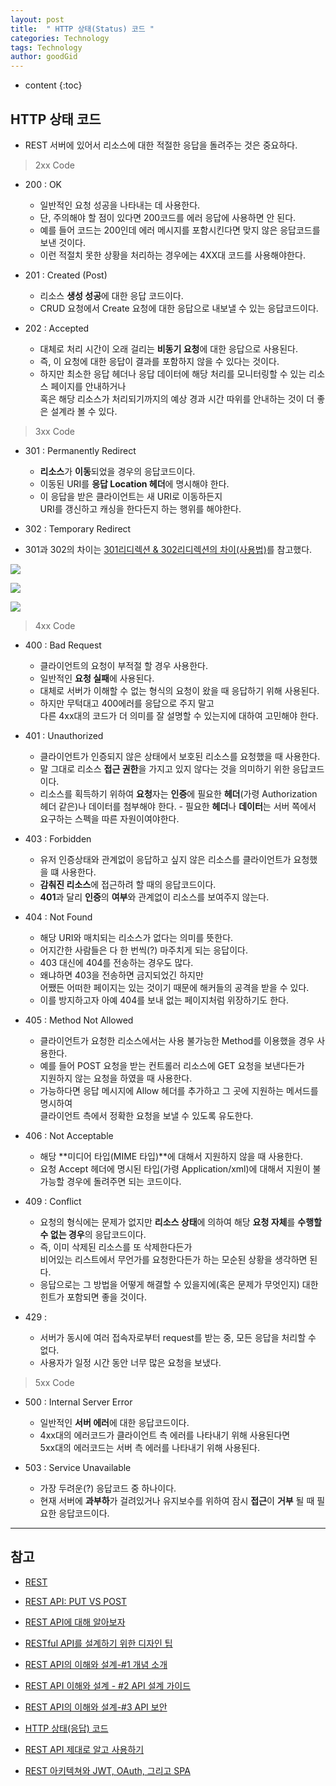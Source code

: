 ```yaml
---
layout: post
title:  " HTTP 상태(Status) 코드 "
categories: Technology
tags: Technology
author: goodGid
---
```

* content
{:toc}

## HTTP 상태 코드

* REST 서버에 있어서 리소스에 대한 적절한 응답을 돌려주는 것은 중요하다.

> 2xx Code 

* 200 : OK
    - 일반적인 요청 성공을 나타내는 데 사용한다. 
    - 단, 주의해야 할 점이 있다면 200코드를 에러 응답에 사용하면 안 된다.
    - 예를 들어 코드는 200인데 에러 메시지를 포함시킨다면 맞지 않은 응답코드를 보낸 것이다.
    - 이런 적절치 못한 상황을 처리하는 경우에는 4XX대 코드를 사용해야한다.

* 201 : Created (Post)
    - 리소스 **생성 성공**에 대한 응답 코드이다.
    - CRUD 요청에서 Create 요청에 대한 응답으로 내보낼 수 있는 응답코드이다. 

* 202 : Accepted
    - 대체로 처리 시간이 오래 걸리는 **비동기 요청**에 대한 응답으로 사용된다. 
    - 즉, 이 요청에 대한 응답이 결과를 포함하지 않을 수 있다는 것이다. 
    - 하지만 최소한 응답 헤더나 응답 데이터에 해당 처리를 모니터링할 수 있는 리소스 페이지를 안내하거나 <br> 혹은 해당 리소스가 처리되기까지의 예상 경과 시간 따위를 안내하는 것이 더 좋은 설계라 볼 수 있다.













> 3xx Code

* 301 : Permanently Redirect
    - **리소스**가 **이동**되었을 경우의 응답코드이다. 
    - 이동된 URI를 **응답 Location 헤더**에 명시해야 한다. 
    - 이 응답을 받은 클라이언트는 새 URI로 이동하든지 <br>  URI를 갱신하고 캐싱을 한다든지 하는 행위를 해야한다.

* 302 : Temporary Redirect

* 301과 302의 차이는 [301리디렉션 & 302리디렉션의 차이(사용법)](http://www.aun-korea.com/301%EB%A6%AC%EB%94%94%EB%A0%89%EC%85%98-302%EB%A6%AC%EB%94%94%EB%A0%89%EC%85%98%EC%9D%98-%EC%B0%A8%EC%9D%B4%EC%82%AC%EC%9A%A9%EB%B2%95/)를 참고했다.

![](/assets/img/posts/rest_api_3.png)

![](/assets/img/posts/rest_api_4.png)

![](/assets/img/posts/rest_api_5.png)



> 4xx Code

* 400 : Bad Request
    - 클라이언트의 요청이 부적절 할 경우 사용한다.
    - 일반적인 **요청 실패**에 사용된다. 
    - 대체로 서버가 이해할 수 없는 형식의 요청이 왔을 때 응답하기 위해 사용된다. 
    - 하지만 무턱대고 400에러를 응답으로 주지 말고 <br> 다른 4xx대의 코드가 더 의미를 잘 설명할 수 있는지에 대하여 고민해야 한다.

* 401 : Unauthorized
    - 클라이언트가 인증되지 않은 상태에서 보호된 리소스를 요청했을 때 사용한다.
    - 말 그대로 리소스 **접근 권한**을 가지고 있지 않다는 것을 의미하기 위한 응답코드이다. 
    - 리소스를 획득하기 위하여 **요청**자는 **인증**에 필요한 **헤더**(가령 Authorization 헤더 같은)나 데이터를 첨부해야 한다. - 필요한 **헤더**나 **데이터**는 서버 쪽에서 요구하는 스펙을 따른 자원이여야한다.

* 403 : Forbidden
    - 유저 인증상태와 관계없이 응답하고 싶지 않은 리소스를 클라이언트가 요청했을 떄 사용한다.
    - **감춰진 리소스**에 접근하려 할 때의 응답코드이다. 
    - **401**과 달리 **인증**의 **여부**와 관계없이 리소스를 보여주지 않는다. 

* 404 : Not Found
    - 해당 URI와 매치되는 리소스가 없다는 의미를 뜻한다. 
    - 어지간한 사람들은 다 한 번씩(?) 마주치게 되는 응답이다.
    - 403 대신에 404를 전송하는 경우도 많다. 
    - 왜냐하면 403을 전송하면 금지되었긴 하지만 <br> 어쨌든 어떠한 페이지는 있는 것이기 때문에 해커들의 공격을 받을 수 있다. 
    - 이를 방지하고자 아예 404를 보내 없는 페이지처럼 위장하기도 한다.

* 405 : Method Not Allowed
    - 클라이언트가 요청한 리소스에서는 사용 불가능한 Method를 이용했을 경우 사용한다.
    - 예를 들어 POST 요청을 받는 컨트롤러 리소스에 GET 요청을 보낸다든가 <br> 지원하지 않는 요청을 하였을 때 사용한다. 
    - 가능하다면 응답 메시지에 Allow 헤더를 추가하고 그 곳에 지원하는 메서드를 명시하여 <br> 클라이언트 측에서 정확한 요청을 보낼 수 있도록 유도한다.

* 406 : Not Acceptable
    - 해당 **미디어 타입(MIME 타입)**에 대해서 지원하지 않을 때 사용한다. 
    - 요청 Accept 헤더에 명시된 타입(가령 Application/xml)에 대해서 지원이 불가능할 경우에 돌려주면 되는 코드이다.

* 409 : Conflict
    - 요청의 형식에는 문제가 없지만 **리소스 상태**에 의하여 해당 **요청 자체**를 **수행할 수 없는 경우**의 응답코드이다. 
    - 즉, 이미 삭제된 리소스를 또 삭제한다든가 <br> 비어있는 리스트에서 무언가를 요청한다든가 하는 모순된 상황을 생각하면 된다.
    - 응답으로는 그 방법을 어떻게 해결할 수 있을지에(혹은 문제가 무엇인지) 대한 힌트가 포함되면 좋을 것이다.

* 429 :
    - 서버가 동시에 여러 접속자로부터 request를 받는 중, 모든 응답을 처리할 수 없다.
    - 사용자가 일정 시간 동안 너무 많은 요청을 보냈다.


> 5xx Code

* 500 : Internal Server Error
    - 일반적인 **서버 에러**에 대한 응답코드이다. 
    - 4xx대의 에러코드가 클라이언트 측 에러를 나타내기 위해 사용된다면 <br>  5xx대의 에러코드는 서버 측 에러를 나타내기 위해 사용된다.

* 503 : Service Unavailable
    - 가장 두려운(?) 응답코드 중 하나이다.
    - 현재 서버에 **과부하**가 걸려있거나 유지보수를 위하여 잠시 **접근**이 **거부** 될 때 필요한 응답코드이다.


---

## 참고

* [REST](https://ko.wikipedia.org/wiki/REST)

* [REST API: PUT VS POST](http://1ambda.github.io/javascripts/rest-api-put-vs-post/)

* [REST API에 대해 알아보자](http://real-dongsoo7.tistory.com/50?category=716261)

* [RESTful API를 설계하기 위한 디자인 팁](https://spoqa.github.io/2013/06/11/more-restful-interface.html)

* [REST API의 이해와 설계-#1 개념 소개](http://bcho.tistory.com/953)

* [REST API 이해와 설계 - #2 API 설계 가이드](http://bcho.tistory.com/954)

* [REST API의 이해와 설계-#3 API 보안](http://bcho.tistory.com/955)

* [HTTP 상태(응답) 코드](https://www.zerocho.com/category/NodeJS/post/579b4ead062e76a002648af7)

* [REST API 제대로 알고 사용하기](https://meetup.toast.com/posts/92)

* [REST 아키텍쳐와 JWT, OAuth, 그리고 SPA](https://okky.kr/article/409195?note=1285605)
